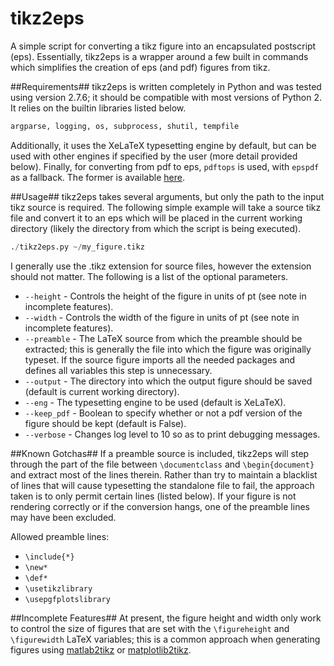 tikz2eps
========

A simple script for converting a tikz figure into an encapsulated postscript (eps).  Essentially, tikz2eps is a wrapper around a few built in commands which simplifies the creation of eps (and pdf) figures from tikz.

##Requirements##
tikz2eps is written completely in Python and was tested using version 2.7.6; it should be compatible with most versions of Python 2. It relies on the builtin libraries listed below.
```python
argparse, logging, os, subprocess, shutil, tempfile
```

Additionally, it uses the XeLaTeX typesetting engine by default, but can be used with other engines if specified by the user (more detail provided below). Finally, for converting from pdf to eps, `pdftops` is used, with `epspdf` as a fallback.  The former is available [here](http://www.foolabs.com/xpdf/download.html).

##Usage##
tikz2eps takes several arguments, but only the path to the input tikz source is required. The following simple example will take a source tikz file and convert it to an eps which will be placed in the current working directory (likely the directory from which the script is being executed).

```python
./tikz2eps.py ~/my_figure.tikz
```

I generally use the .tikz extension for source files, however the extension should not matter.  The following is a list of the optional parameters. 

* `--height` - Controls the height of the figure in units of pt (see note in incomplete features).
* `--width` - Controls the width of the figure in units of pt (see note in incomplete features).
* `--preamble` - The LaTeX source from which the preamble should be extracted; this is generally the file into which the figure was originally typeset. If the source figure imports all the needed packages and defines all variables this step is unnecessary.
* `--output` - The directory into which the output figure should be saved (default is current working directory).
* `--eng` - The typesetting engine to be used (default is XeLaTeX).
* `--keep_pdf` - Boolean to specify whether or not a pdf version of the figure should be kept (default is False).
* `--verbose` - Changes log level to 10 so as to print debugging messages.

##Known Gotchas##
If a preamble source is included, tikz2eps will step through the part of the file between `\documentclass` and `\begin{document}` and extract most of the lines therein. Rather than try to maintain a blacklist of lines that will cause typesetting the standalone file to fail, the approach taken is to only permit certain lines (listed below). If your figure is not rendering correctly or if the conversion hangs, one of the preamble lines may have been excluded.

Allowed preamble lines:

* `\include{*}`
* `\new*`
* `\def*`
* `\usetikzlibrary`
* `\usepgfplotslibrary`


##Incomplete Features##
At present, the figure height and width only work to control the size of figures that are set with the `\figureheight` and `\figurewidth` LaTeX variables; this is a common approach when generating figures using [matlab2tikz](https://github.com/nschloe/matlab2tikz) or [matplotlib2tikz](https://github.com/nschloe/matplotlib2tikz).